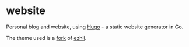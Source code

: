 # website

Personal blog and website, using [Hugo](https://www.gohugo.io) - a static website generator in Go.

The theme used is a [fork](https://github.com/k0pernicus/ezhil) of [ezhil](https://github.com/vividvilla/ezhil). 
